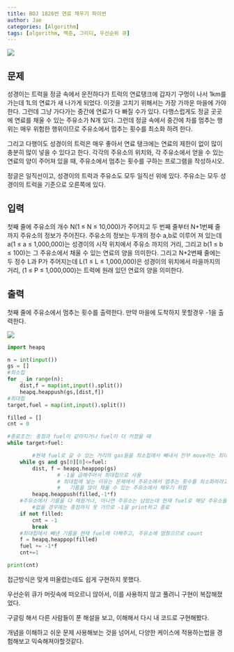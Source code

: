 ```yaml
---
title: BOJ 1826번 연료 채우기 파이썬
author: Jae
categories: [Algorithm]
tags: [algorithm, 백준, 그리디, 우선순위 큐]
---
```


![](https://velog.velcdn.com/images/a87380/post/cf64cef3-403b-4368-8ecc-6356cc8afb31/image.png)

## 문제

성경이는 트럭을 정글 속에서 운전하다가 트럭의 연료탱크에 갑자기 구멍이 나서 1km를 가는데 1L의 연료가 새 나가게 되었다. 이것을 고치기 위해서는 가장 가까운 마을에 가야 한다. 그런데 그냥 가다가는 중간에 연료가 다 빠질 수가 있다. 다행스럽게도 정글 곳곳에 연료를 채울 수 있는 주유소가 N개 있다. 그런데 정글 속에서 중간에 차를 멈추는 행위는 매우 위험한 행위이므로 주유소에서 멈추는 횟수를 최소화 하려 한다.

그리고 다행이도 성경이의 트럭은 매우 좋아서 연료 탱크에는 연료의 제한이 없이 많이 충분히 많이 넣을 수 있다고 한다. 각각의 주유소의 위치와, 각 주유소에서 얻을 수 있는 연료의 양이 주어져 있을 때, 주유소에서 멈추는 횟수를 구하는 프로그램을 작성하시오.

정글은 일직선이고, 성경이의 트럭과 주유소도 모두 일직선 위에 있다. 주유소는 모두 성경이의 트럭을 기준으로 오른쪽에 있다.

## 입력

첫째 줄에 주유소의 개수 N(1 ≤ N ≤ 10,000)가 주어지고 두 번째 줄부터 N+1번째 줄 까지 주유소의 정보가 주어진다. 주유소의 정보는 두개의 정수 a,b로 이루어 져 있는데 a(1 ≤ a ≤ 1,000,000)는 성경이의 시작 위치에서 주유소 까지의 거리, 그리고 b(1 ≤ b ≤ 100)는 그 주유소에서 채울 수 있는 연료의 양을 의미한다. 그리고 N+2번째 줄에는 두 정수 L과 P가 주어지는데 L(1 ≤ L ≤ 1,000,000)은 성경이의 위치에서 마을까지의 거리, (1 ≤ P ≤ 1,000,000)는 트럭에 원래 있던 연료의 양을 의미한다.

## 출력

첫째 줄에 주유소에서 멈추는 횟수를 출력한다. 만약 마을에 도착하지 못할경우 -1을 출력한다.

![](https://velog.velcdn.com/images/a87380/post/91253491-2887-4ef9-8c92-41ec57d10a59/image.png)

```python
import heapq

n = int(input())
gs = []
#최소힙
for _ in range(n):
    dist,f = map(int,input().split())
    heapq.heappush(gs,[dist,f])
#최대힙
target,fuel = map(int,input().split())

filled = []
cnt = 0

#종료조건: 종점과 fuel이 같아지거나 fuel이 더 커졌을 때
while target>fuel:

		#현재 fuel로 갈 수 있는 거리의 gas들을 최소힙에서 빼내서 전부 move라는 최대힙에 넣음
    while gs and gs[0][0]<=fuel:
        dist, f = heapq.heappop(gs)
				# -1을 곱해주어서 최대힙으로 사용
				# 최대힙에 넣는 이유는 문제에서 주유소에서 멈추는 횟수를 최소화하라고 하기 때문에, 가능한한
				#	기름을 많이 채울 수 있는 주유소에서 채우기 위함
        heapq.heappush(filled,-1*f)
    #주유소에서 기름을 다 채웠거나, 아니면 주유소는 남았는데 현재 fuel로 해당 주유소들에 도달할 수
		#없을 경우에는 종점까지 못 가므로 -1을 print하고 종료
    if not filled:
        cnt = -1
        break
    #최대힙에서 빼낸 기름을 현재 fuel에 더해주고, 주유소에 멈췄으므로 count
    f = heapq.heappop(filled)
    fuel += -1*f
    cnt+=1

print(cnt)

```

접근방식은 맞게 떠올렸는데도 쉽게 구현하지 못했다.

우선순위 큐가 머릿속에 떠오르니 않아서, 이를 사용하지 않고 풀려니 구현이 복잡해졌었다.

구글링 해서 다른 사람들이 푼 해설을 보고, 이해해서 다시 내 코드로 구현해봤다.

개념을 이해하고 쉬운 문제 사용해보는 것을 넘어서, 다양한 케이스에 적용하는법을 경험해보고 익숙해져야할것같다.
